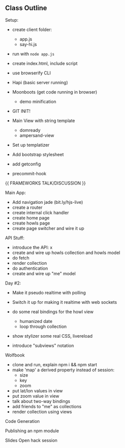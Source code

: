 ## Class Outline

Setup:
- create client folder:
  - app.js
  - say-hi.js
- run with `node app.js`
- create index.html, include script
- use browserify CLI


- Hapi (basic server running)
- Moonboots (get code running in browser)
  - demo minification
- GIT INIT!
- Main View with string template
  - domready
  - ampersand-view
- Set up templatizer
- Add bootstrap stylesheet
- add getconfig
- precommit-hook


{{ FRAMEWORKS TALK/DISCUSSION }}


Main App:
- Add navigation jade (bit.ly/hjs-live)
- create a router
- create internal click handler
- create home page
- create howls page
- create page switcher and wire it up

API Stuff:
- introduce the API: x
- create and wire up howls collection and howls model
- do fetch
- render collection
- do authentication
- create and wire up "me" model



Day #2:

- Make it pseudo realtime with polling
- Switch it up for making it realtime with web sockets
- do some real bindings for the howl view
    - humanized date
    - loop through collection

- show stylizer some real CSS, livereload
- introduce "subviews" notation


Wolfbook
- clone and run, explain npm i && npm start
- make 'map' a derived property instead of session:
    - size
    - key
    - zoom
- put lat/lon values in view
- put zoom value in view
- talk about two-way bindings
- add friends to "me" as collections
- render collection using views


Code Generation

Publishing an npm module

Slides
Open hack session
